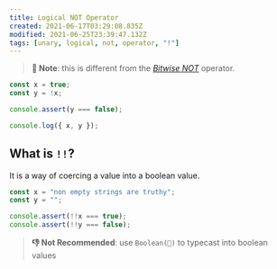 ```yaml
---
title: Logical NOT Operator
created: 2021-06-17T03:29:08.835Z
modified: 2021-06-25T23:39:47.132Z
tags: [unary, logical, not, operator, "!"]
---
```


> **📝 Note**: this is different from the [_Bitwise NOT_](/JavaScript/operator/bitwise-NOT) operator.

```js
const x = true;
const y = !x;

console.assert(y === false);

console.log({ x, y });
```

## What is `!!`?

It is a way of coercing a value into a boolean value.

```js
const x = "non empty strings are truthy";
const y = "";

console.assert(!!x === true);
console.assert(!!y === false);
```

> **👎 Not Recommended**: use `Boolean(🔡)` to typecast into boolean values
